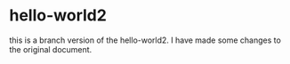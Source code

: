 # hello-world2

this is a branch version of the hello-world2. I have made some changes to the original document.
